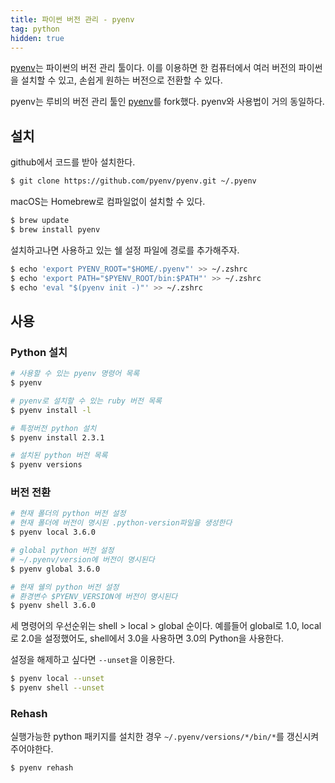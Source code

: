 ```yaml
---
title: 파이썬 버전 관리 - pyenv
tag: python
hidden: true
---
```

[pyenv](https://github.com/pyenv/pyenv)는 파이썬의 버전 관리 툴이다. 이를 이용하면 한 컴퓨터에서 여러 버전의 파이썬을 설치할 수 있고, 손쉽게 원하는 버전으로 전환할 수 있다.

pyenv는 루비의 버전 관리 툴인 [pyenv](https://github.com/pyenv/pyenv)를 fork했다. pyenv와 사용법이 거의 동일하다.

## 설치

github에서 코드를 받아 설치한다.

```sh
$ git clone https://github.com/pyenv/pyenv.git ~/.pyenv
```

macOS는 Homebrew로 컴파일없이 설치할 수 있다.

```sh
$ brew update
$ brew install pyenv
```

설치하고나면 사용하고 있는 쉘 설정 파일에 경로를 추가해주자.

```sh
$ echo 'export PYENV_ROOT="$HOME/.pyenv"' >> ~/.zshrc
$ echo 'export PATH="$PYENV_ROOT/bin:$PATH"' >> ~/.zshrc
$ echo 'eval "$(pyenv init -)"' >> ~/.zshrc
```

## 사용

### Python 설치

```sh
# 사용할 수 있는 pyenv 명령어 목록
$ pyenv

# pyenv로 설치할 수 있는 ruby 버전 목록
$ pyenv install -l

# 특정버전 python 설치
$ pyenv install 2.3.1

# 설치된 python 버전 목록
$ pyenv versions
```

### 버전 전환

```sh
# 현재 폴더의 python 버전 설정
# 현재 폴더에 버전이 명시된 .python-version파일을 생성한다
$ pyenv local 3.6.0

# global python 버전 설정
# ~/.pyenv/version에 버전이 명시된다
$ pyenv global 3.6.0

# 현재 쉘의 python 버전 설정
# 환경변수 $PYENV_VERSION에 버전이 명시된다
$ pyenv shell 3.6.0
```

세 명령어의 우선순위는 shell > local > global 순이다. 예를들어 global로 1.0, local로 2.0을 설정했어도, shell에서 3.0을 사용하면 3.0의 Python을 사용한다.

설정을 해제하고 싶다면 `--unset`을 이용한다.

```sh
$ pyenv local --unset
$ pyenv shell --unset
```

### Rehash

실행가능한 python 패키지를 설치한 경우 `~/.pyenv/versions/*/bin/*`를 갱신시켜주어야한다.

```sh
$ pyenv rehash
```
